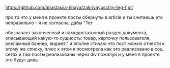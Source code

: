 https://github.com/anastasiia-tihaya/zakrivayuschiy-teg-f.git

про то что у меня в проекте посты обернуты в article и ты считаешь это неправильно - я не согласна, дабы "Тег <article> обозначает законченный и самодостаточный раздел документа, описывающий какую-то сущность: товар, карточку пользователя, рекламный баннер, виджет." и вполне стичаю что пост можно отнести к этому же списку, плюс к этом я посмотрела как это реализовано в соц. сетях и там посты реализованы через div пожалуй и у меня в проекте это будут дивы
